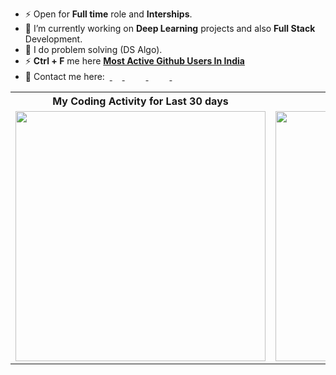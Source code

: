 <!--
**sarimurrab/sarimurrab** is a ✨ _special_ ✨ repository because its `README.md` (this file) appears on your GitHub profile.
-->
- ⚡  Open for <b>Full time</b> role and <b>Interships</b>.
- 🔭 I’m currently working on <b>Deep Learning</b> projects and also <b>Full Stack</b> Development.
- 🌱 I do problem solving (DS Algo).
- ⚡ <b>Ctrl + F</b> me here <b>[Most Active Github Users In India](https://commits.top/india.html)</b><br>
- 👯 Contact me here: 
&nbsp;<a href="https://www.linkedin.com/in/chaudhary-sarimurrab/">
    <img   width="16px" height="16px" src="https://cdn.jsdelivr.net/npm/simple-icons@v3/icons/linkedin.svg" />
  </a> &emsp;
  <a href="https://twitter.com/sarimurrab">
    <img   width="16px" height="16px" src="https://cdn.jsdelivr.net/npm/simple-icons@3.2.0/icons/twitter.svg" />
  </a> &emsp;
  <a href="https://www.instagram.com/sarimchaudhary5/">
    <img   width="16px" height="16px" src="https://cdn.jsdelivr.net/npm/simple-icons@3.2.0/icons/instagram.svg" />
  </a> &emsp;
    <a href="https://mail.google.com/mail/?view=cm&fs=1&tf=1&to=sarimurrab2@gmail.com">
    <img   width="16px" height="16px" src="https://cdn.jsdelivr.net/npm/simple-icons@3.2.0/icons/gmail.svg" />
  </a>


<table>
    <th>My Coding Activity for Last 30 days</th>
    <th>Language I used in Last 30 days</th>

        
  <tr>
    <td><img src="https://wakatime.com/share/@sarimurrab/a3a0a9ce-6859-4630-8b55-850042185462.svg" width=400 height=400></td>
    <td><img src="https://wakatime.com/share/@sarimurrab/2d07a191-5545-4a55-81e5-4227dac703d7.png" width=550 height=400></td>
  </tr>
 </table>
 
 





